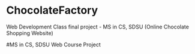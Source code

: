 # ChocolateFactory
Web Development Class final project - MS in CS, SDSU (Online Chocolate Shopping Website)

#MS in CS, SDSU Web Course Project
